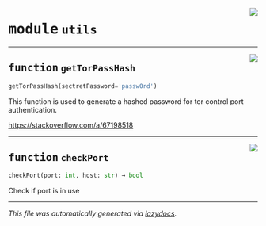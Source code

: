 <!-- markdownlint-disable -->

<a href="https://github.com/khalidelborai/xtor/blob/master/xtor/utils.py#L0"><img align="right" style="float:right;" src="https://img.shields.io/badge/-source-cccccc?style=flat-square"></a>

# <kbd>module</kbd> `utils`





---

<a href="https://github.com/khalidelborai/xtor/blob/master/xtor/utils.py#L7"><img align="right" style="float:right;" src="https://img.shields.io/badge/-source-cccccc?style=flat-square"></a>

## <kbd>function</kbd> `getTorPassHash`

```python
getTorPassHash(sectretPassword='passw0rd')
```

This function is used to generate a hashed password for tor control port authentication. 

 https://stackoverflow.com/a/67198518 


---

<a href="https://github.com/khalidelborai/xtor/blob/master/xtor/utils.py#L46"><img align="right" style="float:right;" src="https://img.shields.io/badge/-source-cccccc?style=flat-square"></a>

## <kbd>function</kbd> `checkPort`

```python
checkPort(port: int, host: str) → bool
```

Check if port is in use 




---

_This file was automatically generated via [lazydocs](https://github.com/ml-tooling/lazydocs)._
